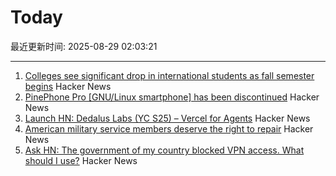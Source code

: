 # Today

最近更新时间: 2025-08-29 02:03:21

--- 
1. [Colleges see significant drop in international students as fall semester begins](https://text.npr.org/nx-s1-5498669) Hacker News
2. [PinePhone Pro [GNU/Linux smartphone] has been discontinued](https://social.treehouse.systems/@pine64/115027515081143369) Hacker News
3. [Launch HN: Dedalus Labs (YC S25) – Vercel for Agents](https://news.ycombinator.com/item?id=45054040) Hacker News
4. [American military service members deserve the right to repair](https://www.militarytimes.com/opinion/2025/07/11/why-service-members-deserve-the-right-to-repair/) Hacker News
5. [Ask HN: The government of my country blocked VPN access. What should I use?](https://news.ycombinator.com/item?id=45054260) Hacker News
